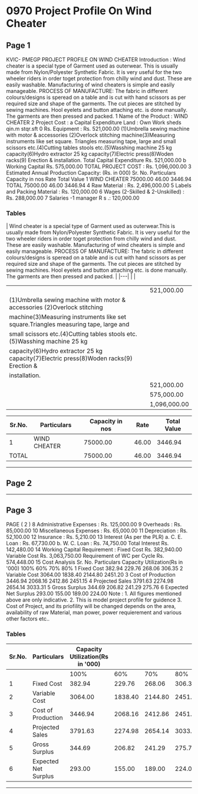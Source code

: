 # 0970 Project Profile On Wind Cheater

## Page 1

KVIC- PMEGP PROJECT PROFILE ON WIND CHEATER Introduction : Wind cheater is a special type of Garment used as outerwear. This is usually made from Nylon/Polyester Synthetic Fabric. It is very useful for the two wheeler riders in order toget protection from chilly wind and dust. These are easily washable. Manufacturing of wind cheaters is simple and easily manageable. PROCESS OF MANUFACTURE: The fabric in different colours/designs is speread on a table and is cut with hand scissors as per required size and shape of the garments. The cut pieces are stitched by sewing machines. Hool eyelets and button attaching etc. is done manually. The garments are then pressed and packed. 1 Name of the Product : WIND CHEATER 2 Project Cost : a Capital Expenditure Land : Own Work sheds qin.m stqr.sft 0 Rs. Equipment : Rs. 521,000.00 (1)Umbrella sewing machine with motor & accessories (2)Overlock stitching machine(3)Measuring instruments like set square. Triangles measuring tape, large and small scissors etc.(4)Cutting tables stools etc.(5)Wasshing machine 25 kg capacity(6)Hydro extractor 25 kg capacity(7)Electric press(8)Woden racks(9) Erection & installation. Total Capital Expenditure Rs. 521,000.00 b Working Capital Rs. 575,000.00 TOTAL PROJECT COST : Rs. 1,096,000.00 3 Estimated Annual Production Capacity: (Rs. in 000) Sr. No. Particulars Capacity in nos Rate Total Value 1 WIND CHEATER 75000.00 46.00 3446.94 TOTAL 75000.00 46.00 3446.94 4 Raw Material : Rs. 2,496,000.00 5 Labels and Packing Material : Rs. 120,000.00 6 Wages (2-Skilled & 2-Unskilled) : Rs. 288,000.00 7 Salaries -1 manager R s .: 120,000.00

### Tables

| Wind cheater is a special type of Garment used as outerwear.This is usually made from Nylon/Polyester Synthetic Fabric. It is
very useful for the two wheeler riders in order toget protection from chilly wind and dust. These are easily washable.
Manufacturing of wind cheaters is simple and easily manageable. PROCESS OF MANUFACTURE: The fabric in different
colours/designs is speread on a table and is cut with hand scissors as per required size and shape of the garments. The cut
pieces are stitched by sewing machines. Hool eyelets and button attaching etc. is done manually. The garments are then
pressed and packed. |
|---|
|  |

|  |  |
|---|---|
|  | 521,000.00 |
| (1)Umbrella sewing machine with motor & accessories (2)Overlock stitching |  |
| machine(3)Measuring instruments like set square.Triangles measuring tape, large and
small scissors etc.(4)Cutting tables stools etc.(5)Wasshing machine 25 kg |  |
| capacity(6)Hydro extractor 25 kg capacity(7)Electric press(8)Woden racks(9) Erection & |  |
| installation. |  |
|  | 521,000.00 |
|  | 575,000.00 |
|  | 1,096,000.00 |

| Sr.No. | Particulars | Capacity in nos | Rate | Total Value |
|---|---|---|---|---|
| 1 | WIND CHEATER | 75000.00 | 46.00 | 3446.94 |
| TOTAL |  | 75000.00 | 46.00 | 3446.94 |

---

## Page 2

---

## Page 3

PAGE ( 2 ) 8 Administrative Expenses : Rs. 125,000.00 9 Overheads : Rs. 85,000.00 10 Miscellaneous Expenses : Rs. 65,000.00 11 Depreciation : Rs. 52,100.00 12 Insurance : Rs. 5,210.00 13 Interest (As per the PLR) a. C. E. Loan : Rs. 67,730.00 b. W. C. Loan : Rs. 74,750.00 Total Interest Rs. 142,480.00 14 Working Capital Requirement : Fixed Cost Rs. 382,940.00 Variable Cost Rs. 3,063,750.00 Requirement of WC per Cycle Rs. 574,448.00 15 Cost Analysis Sr. No. Particulars Capacity Utilization(Rs in '000) 100% 60% 70% 80% 1 Fixed Cost 382.94 229.76 268.06 306.35 2 Variable Cost 3064.00 1838.40 2144.80 2451.20 3 Cost of Production 3446.94 2068.16 2412.86 2451.15 4 Projected Sales 3791.63 2274.98 2654.14 3033.31 5 Gross Surplus 344.69 206.82 241.29 275.76 6 Expected Net Surplus 293.00 155.00 189.00 224.00 Note : 1. All figures mentioned above are only indicative. 2. This is model project profile for guidence 3. Cost of Project, and its priofility will be changed depends on the area, availability of raw Material, man power, power requierement and various other factors etc..

### Tables

| Sr.No. | Particulars | Capacity Utilization(Rs in '000) |  |  |  |
|---|---|---|---|---|---|
|  |  | 100% | 60% | 70% | 80% |
| 1 | Fixed Cost | 382.94 | 229.76 | 268.06 | 306.35 |
| 2 | Variable Cost | 3064.00 | 1838.40 | 2144.80 | 2451.20 |
| 3 | Cost of Production | 3446.94 | 2068.16 | 2412.86 | 2451.15 |
| 4 | Projected Sales | 3791.63 | 2274.98 | 2654.14 | 3033.31 |
| 5 | Gross Surplus | 344.69 | 206.82 | 241.29 | 275.76 |
| 6 | Expected Net Surplus | 293.00 | 155.00 | 189.00 | 224.00 |

---
